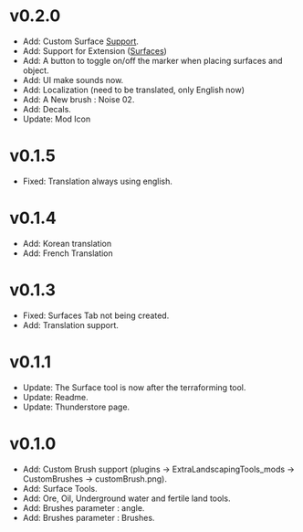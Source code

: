 # v0.2.0
- Add: Custom Surface [Support](https://github.com/AlphaGaming7780/ExtraLandscapingTools-BepInEx/wiki#custom-surfaces).
- Add: Support for Extension ([Surfaces](https://github.com/AlphaGaming7780/ELT-Surfaces)) 
- Add: A button to toggle on/off the marker when placing surfaces and object.
- Add: UI make sounds now.
- Add: Localization (need to be translated, only English now)
- Add: A New brush : Noise 02.
- Add: Decals.
- Update: Mod Icon

# v0.1.5
- Fixed: Translation always using english.

# v0.1.4
- Add: Korean translation 
- Add: French Translation

# v0.1.3
- Fixed: Surfaces Tab not being created.
- Add: Translation support.

# v0.1.1
- Update: The Surface tool is now after the terraforming tool.
- Update: Readme.
- Update: Thunderstore page.

# v0.1.0
- Add: Custom Brush support (plugins -> ExtraLandscapingTools_mods -> CustomBrushes -> customBrush.png).
- Add: Surface Tools.
- Add: Ore, Oil, Underground water and fertile land tools.
- Add: Brushes parameter : angle.
- Add: Brushes parameter : Brushes.